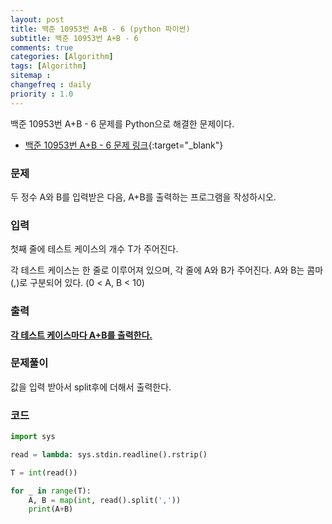 ```yaml
---
layout: post
title: 백준 10953번 A+B - 6 (python 파이썬)
subtitle: 백준 10953번 A+B - 6
comments: true
categories: [Algorithm]
tags: [Algorithm]
sitemap :
changefreq : daily
priority : 1.0
---
```

백준 10953번 A+B - 6 문제를 Python으로 해결한 문제이다.  

* [백준 10953번 A+B - 6 문제 링크](https://www.acmicpc.net/problem/10953){:target="_blank"}


### 문제 
두 정수 A와 B를 입력받은 다음, A+B를 출력하는 프로그램을 작성하시오.


### 입력
첫째 줄에 테스트 케이스의 개수 T가 주어진다.

각 테스트 케이스는 한 줄로 이루어져 있으며, 각 줄에 A와 B가 주어진다. A와 B는 콤마(,)로 구분되어 있다. (0 < A, B < 10)


### 출력
**<u>각 테스트 케이스마다 A+B를 출력한다.</u>**


### 문제풀이
값을 입력 받아서 split후에 더해서 출력한다.


### 코드
```python
import sys

read = lambda: sys.stdin.readline().rstrip()

T = int(read())

for _ in range(T):
    A, B = map(int, read().split(','))
    print(A+B)
```
